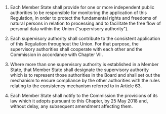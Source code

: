 1. Each Member State shall provide for one or more independent public authorities to be responsible for monitoring the application of this Regulation, in order to protect the fundamental rights and freedoms of natural persons in relation to processing and to facilitate the free flow of personal data within the Union ("supervisory authority").

2. Each supervisory authority shall contribute to the consistent application of this Regulation throughout the Union. For that purpose, the supervisory authorities shall cooperate with each other and the Commission in accordance with Chapter VII.

3. Where more than one supervisory authority is established in a Member State, that Member State shall designate the supervisory authority which is to represent those authorities in the Board and shall set out the mechanism to ensure compliance by the other authorities with the rules relating to the consistency mechanism referred to in Article 63.

4. Each Member State shall notify to the Commission the provisions of its law which it adopts pursuant to this Chapter, by 25 May 2018 and, without delay, any subsequent amendment affecting them.
